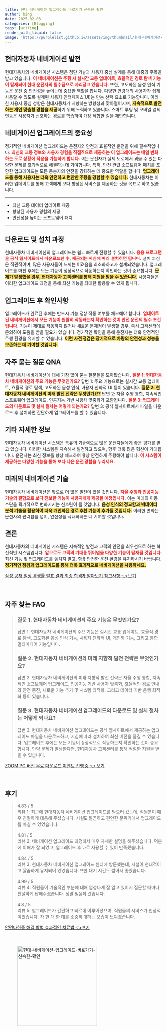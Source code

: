 ```yaml
---
title: 현대 네비게이션 업그레이드 바로가기 신속한 확인
author: bing
date: 2025-02-03
categories: [Blogging]
tags: [writing]
render_with_liquid: false
image: 'https://purplelist.github.io/assets/img/thumbnail/현대-네비게이션-업그레이드-바로가기-신속한-확인.webp'
---
```



<h2 id='현대자동차_네비게이션_발전'>현대자동차 네비게이션 발전</h2>

<p>현대자동차의 네비게이션 시스템은 첨단 기술과 사용자 중심 설계를 통해 대중의 주목을 받고 있습니다. <b><span style="color: #ee2323;">이 네비게이션은 주행 시 실시간 교통 업데이트, 효율적인 경로 탐색 기능이 탑재되어 현대 운전자의 필수품으로 자리잡고 있습니다.</span></b> 또한, 고도화된 음성 인식 기능은 운전 중 안전성을 높이는데 중요한 역할을 합니다. 다양한 연령대의 사용자가 쉽게 사용할 수 있도록 설계된 사용자 인터페이스(UI)는 만능 선택 요소로 기능합니다. 이러한 사용자 중심 성향은 현대자동차가 지향하는 방향성과 맞아떨어지며, <b><span style="background-color: #ffe066;">지속적으로 발전하는 개인 맞춤형 경험을 제공</span></b>하기 위해 노력하고 있습니다.  스마트 루팅 및 모바일 앱의 연동은 사용자가 선호하는 경로를 학습하여 가장 적합한 길을 제안합니다.</p>

<h2 id='네비게이션_업그레이드_중요성'>네비게이션 업그레이드의 중요성</h2>

<p>정기적인 네비게이션 업그레이드는 운전자의 안전과 효율적인 운전을 위해 필수적입니다. <b><span style="color: #ee2323;">최신의 교통 정보와 사용자 경험을 직접적으로 제공하는 이 업그레이드는 매일 변화하는 도로 상황에 적응을 가능하게 합니다.</span></b> 이는 운전자가 실제 도로에서 겪을 수 있는 다양한 문제를 효과적으로 해결하는데 기여합니다. 특히, 안전 관련 소프트웨어 패치를 포함한 업그레이드는 모든 동승자의 안전을 강화하는 데 중요한 역할을 합니다. <b><span style="background-color: #ffe066;">업그레이드를 통해 사용자는 더욱 안전하고 편안한 주행을 경험할 수 있습니다.</span></b> 현대자동차는 이러한 업데이트를 통해 고객에게 보다 향상된 서비스를 제공하는 것을 목표로 하고 있습니다.</p>

<hr />

<ul>
    <li>최신 교통 데이터 업데이트 제공</li>
    <li>향상된 사용자 경험의 제공</li>
    <li>안전성을 높이는 소프트웨어 패치</li>
</ul>

<hr />

<h2 id='다운로드_및_설치_과정'>다운로드 및 설치 과정</h2>

<p>현대자동차 네비게이션의 업그레이드는 쉽고 빠르게 진행할 수 있습니다. <b><span style="color: #ee2323;">응용 프로그램을 공식 웹사이트에서 다운로드한 후, 제공되는 지침에 따라 설치하면 됩니다.</span></b> 설치 과정은 직관적이며, 많은 사용자들이 느끼는 어려움을 최소화하고자 설계되었습니다. 업그레이드를 마친 후에는 모든 기능이 정상적으로 작동하는지 확인하는 것이 중요합니다. <b><span style="background-color: #ffe066;">문제가 발생했을 경우, 현대자동차 고객센터를 통해 지원을 받을 수 있습니다.</span></b> 사용자들은 이러한 업그레이드 과정을 통해 최신 기능을 최대한 활용할 수 있게 됩니다.</p>

<h2 id='업그레이드_후_확인사항'>업그레이드 후 확인사항</h2>

<p>업그레이드가 완료된 후에는 반드시 기능 정상 작동 여부를 체크해야 합니다. <b><span style="color: #ee2323;">업데이트된 네비게이션에서 모든 기능이 원활히 작동하는지 확인하는 것이 안전 운전의 필수 조건입니다.</span></b> 기능이 제대로 작동하지 않거나 새로운 문제점이 발생할 경우, 즉시 고객센터에 문의하여 도움을 받을 필요가 있습니다. 정기적인 확인을 통해 운전자는 더욱 안정적인 주행 환경을 유지할 수 있습니다. <b><span style="background-color: #ffe066;">이런 사전 점검은 장기적으로 차량의 안전성과 성능을 보존하는 데 기여할 것입니다.</span></b></p>

<h2 id='자주_묻는_질문_QNA'>자주 묻는 질문 QNA</h2>

<p>현대자동차 네비게이션에 대해 가장 많이 묻는 질문들을 모아봤습니다. <b><span style="color: #ee2323;">질문 1: 현대자동차 네비게이션의 주요 기능은 무엇인가요?</span></b> 답변 1: 주요 기능으로는 실시간 교통 업데이트, 효율적 경로 탐색, 고도화된 음성 인식, 사용자 친화적 UI 등이 있습니다. <b><span style="background-color: #ffe066;">질문 2: 현대자동차 네비게이션의 미래 발전 전략은 무엇인가요?</span></b> 답변 2: 자율 주행 통합, 지속적인 소프트웨어 업그레이드, 인공지능 기반 사용자 맞춤화가 포함됩니다. <b><span style="color: #ee2323;">질문 3: 업그레이드의 다운로드 및 설치 절차는 어떻게 되는가요?</span></b> 답변 3: 공식 웹사이트에서 파일을 다운로드 후 설치하면 간단하게 업그레이드를 할 수 있습니다.</p>

<h2 id='기타_정보'>기타 자세한 정보</h2>

<p>현대자동차 네비게이션 시스템은 특유의 기술력으로 많은 운전자들에게 좋은 평가를 받고 있습니다. 이러한 시스템은 지속해서 발전하고 있으며, 향후 더욱 많은 혁신이 기대됩니다. 운전자는 최신 정보를 항상 체크하여 항상 안전하게 주행해야 합니다. <b><span style="color: #ee2323;">이 시스템이 제공하는 다양한 기능을 통해 보다 나은 운전 경험을 누리세요.</span></b></p>

<h2 id='미래의_네비게이션_기술'>미래의 네비게이션 기술</h2>

<p>현대자동차 네비게이션은 앞으로 더 많은 발전이 있을 것입니다. <b><span style="color: #ee2323;">자율 주행과 인공지능 기술의 결합으로 보다 진보한 기능이 사용자에게 제공될 예정입니다.</span></b> 이는 미래의 이동 수단을 획기적으로 변화시키는 신호탄이 될 것입니다. <b><span style="background-color: #ffe066;">음성 인식의 정교함과 빅데이터 분석 기술을 활용하여 더욱 개인화된 경로 추천 기능이 추가될 것입니다.</span></b> 이러한 변화는 운전자의 편리함을 넘어, 안전성을 극대화하는 데 기여할 것입니다.</p>

<h2 id='결론'>결론</h2>

<p>현대자동차의 네비게이션 시스템은 지속적인 발전과 고객의 안전을 최우선으로 하는 혁신적인 시스템입니다. <b><span style="color: #ee2323;">앞으로도 고객의 기대를 뛰어넘을 다양한 기능이 탑재될 것입니다.</span></b> 최신 기능 및 업그레이드를 놓치지 말고, 항상 안전한 운전 환경을 유지하시기 바랍니다. <b><span style="background-color: #ffe066;">정기적인 점검과 업그레이드를 통해 더욱 효과적으로 네비게이션을 사용하세요.</span></b></p>


<p><a class="click-button" title="삼성 공채 일정 경쟁률 발표 결과 최종 합격자 알아보기 참고사항" href="https://purplelist.github.io/posts/%EC%82%BC%EC%84%B1-%EA%B3%B5%EC%B1%84-%EC%9D%BC%EC%A0%95-%EA%B2%BD%EC%9F%81%EB%A5%A0-%EB%B0%9C%ED%91%9C-%EA%B2%B0%EA%B3%BC-%EC%B5%9C%EC%A2%85-%ED%95%A9%EA%B2%A9%EC%9E%90-%EC%95%8C%EC%95%84%EB%B3%B4%EA%B8%B0-%EC%B0%B8%EA%B3%A0%EC%82%AC%ED%95%AD/" rel="dofollow">삼성 공채 일정 경쟁률 발표 결과 최종 합격자 알아보기 참고사항 👈 보기</a></p><br>
<h2 id='자주_찾는_FAQ'>자주 찾는 FAQ</h2>
<div itemscope="" itemtype="https://schema.org/FAQPage"> 
<blockquote> 
<div itemscope="" itemprop="mainEntity" itemtype="https://schema.org/Question"> 
<h3 itemprop="name">질문 1. 현대자동차 네비게이션의 주요 기능은 무엇인가요?</h3> 
<div itemscope="" itemprop="acceptedAnswer" itemtype="https://schema.org/Answer"> 
<span itemprop="text"> 
<p>답변 1. 현대자동차 네비게이션의 주요 기능은 실시간 교통 업데이트, 효율적 경로 탐색, 고도화된 음성 인식 기능, 사용자 친화적 UI, 개인화 기능, 그리고 통합 멀티미디어 기능입니다.</p> 
</span> 
</div> 
</div> 
<div itemscope="" itemprop="mainEntity" itemtype="https://schema.org/Question"> 
<h3 itemprop="name">질문 2. 현대자동차 네비게이션의 미래 지향적 발전 전략은 무엇인가요?</h3> 
<div itemscope="" itemprop="acceptedAnswer" itemtype="https://schema.org/Answer"> 
<span itemprop="text"> 
<p>답변 2. 현대자동차 네비게이션의 미래 지향적 발전 전략은 자율 주행 통합, 지속적인 소프트웨어 업그레이드, 인공지능 기반 사용자 맞춤화, 효율적인 경로 안내와 안전 증진, 새로운 기능 추가 및 시스템 최적화, 그리고 데이터 기반 운행 최적화 등이 있습니다.</p> 
</span> 
</div> 
</div> 
<div itemscope="" itemprop="mainEntity" itemtype="https://schema.org/Question"> 
<h3 itemprop="name">질문 3. 현대자동차 네비게이션 업그레이드의 다운로드 및 설치 절차는 어떻게 되나요?</h3> 
<div itemscope="" itemprop="acceptedAnswer" itemtype="https://schema.org/Answer"> 
<span itemprop="text"> 
<p>답변 3. 현대자동차 네비게이션 업그레이드는 공식 웹사이트에서 제공하는 업그레이드 파일을 다운로드하고, 지침에 따라 설치하여 최신 버전을 즐길 수 있습니다. 업그레이드 후에는 모든 기능이 정상적으로 작동하는지 확인하는 것이 중요합니다. 만약 문제가 발생한다면, 현대자동차 고객센터를 통해 적절한 지원을 받을 수 있습니다.</p> 
</span> 
</div> 
</div> 
</blockquote> 
</div>
<p><a class="click-button" title="ZOOM PC 버전 무료 다운로드 이벤트 진행 중" href="https://purplelist.github.io/posts/ZOOM-PC-%EB%B2%84%EC%A0%84-%EB%AC%B4%EB%A3%8C-%EB%8B%A4%EC%9A%B4%EB%A1%9C%EB%93%9C-%EC%9D%B4%EB%B2%A4%ED%8A%B8-%EC%A7%84%ED%96%89-%EC%A4%91/" rel="dofollow">ZOOM PC 버전 무료 다운로드 이벤트 진행 중 👈 보기</a></p><br>
<h2 id='후기'>후기</h2>
<div itemscope itemtype="https://schema.org/Product">
  <blockquote>
  <div itemprop="review" itemscope itemtype="https://schema.org/Review">
      <div itemprop="reviewRating" itemscope itemtype="https://schema.org/Rating"> <span itemprop="ratingValue">4.83</span> / <span itemprop="bestRating">5</span> </div>
      <span itemprop="reviewBody">리뷰 1: 최근에 현대자동차 네비게이션 업그레이드를 받으러 갔는데, 직원분이 매우 친절하게 대응해 주셨습니다. 시설도 깔끔하고 편안한 분위기에서 업그레이드를 마칠 수 있었습니다.</span>
  </div>
  <br>
  <div itemprop="review" itemscope itemtype="https://schema.org/Review">
      <div itemprop="reviewRating" itemscope itemtype="https://schema.org/Rating"> <span itemprop="ratingValue">4.81</span> / <span itemprop="bestRating">5</span> </div>
      <span itemprop="reviewBody">리뷰 2: 네비게이션 업그레이드 과정에서 매우 자세한 설명을 해주셨습니다. 덕분에 이해가 잘 되었고, 업그레이드 후 바로 사용할 수 있어 만족했습니다.</span>
  </div>
  <br>
  <div itemprop="review" itemscope itemtype="https://schema.org/Review">
      <div itemprop="reviewRating" itemscope itemtype="https://schema.org/Rating"> <span itemprop="ratingValue">4.84</span> / <span itemprop="bestRating">5</span> </div>
      <span itemprop="reviewBody">리뷰 3: 현대자동차 네비게이션 업그레이드 센터에 방문했는데, 시설이 현대적이고 깔끔하게 유지되어 있었습니다. 또한 대기 시간도 짧아서 좋았습니다.</span>
  </div>
  <br>
  <div itemprop="review" itemscope itemtype="https://schema.org/Review">
      <div itemprop="reviewRating" itemscope itemtype="https://schema.org/Rating"> <span itemprop="ratingValue">4.99</span> / <span itemprop="bestRating">5</span> </div>
      <span itemprop="reviewBody">리뷰 4: 직원들이 기술적인 부분에 대해 엄청나게 잘 알고 있어서 질문할 때마다 친절하게 답해주셨습니다. 정말 믿음이 갔습니다.</span>
  </div>
  <br>
  <div itemprop="review" itemscope itemtype="https://schema.org/Review">
      <div itemprop="reviewRating" itemscope itemtype="https://schema.org/Rating"> <span itemprop="ratingValue">4.8</span> / <span itemprop="bestRating">5</span> </div>
      <span itemprop="reviewBody">리뷰 5: 업그레이드가 간편하고 빠르게 이루어졌으며, 직원들의 서비스가 인상적이었습니다. 차 한 대 한 대를 소중히 대하는 모습이 느껴졌습니다.</span>
  </div>
  </blockquote>
</div>
<p><a class="click-button" title="안면다한증 해결 방법 효과적인 치료법" href="https://purplelist.github.io/posts/%EC%95%88%EB%A9%B4%EB%8B%A4%ED%95%9C%EC%A6%9D-%ED%95%B4%EA%B2%B0-%EB%B0%A9%EB%B2%95-%ED%9A%A8%EA%B3%BC%EC%A0%81%EC%9D%B8-%EC%B9%98%EB%A3%8C%EB%B2%95/" rel="dofollow">안면다한증 해결 방법 효과적인 치료법 👈 보기</a></p><br>
<figure class="image"><img src="https://purplelist.github.io/assets/img/thumbnail/현대-네비게이션-업그레이드-바로가기-신속한-확인.webp" alt="현대-네비게이션-업그레이드-바로가기-신속한-확인" width="256" height="256"></figure>